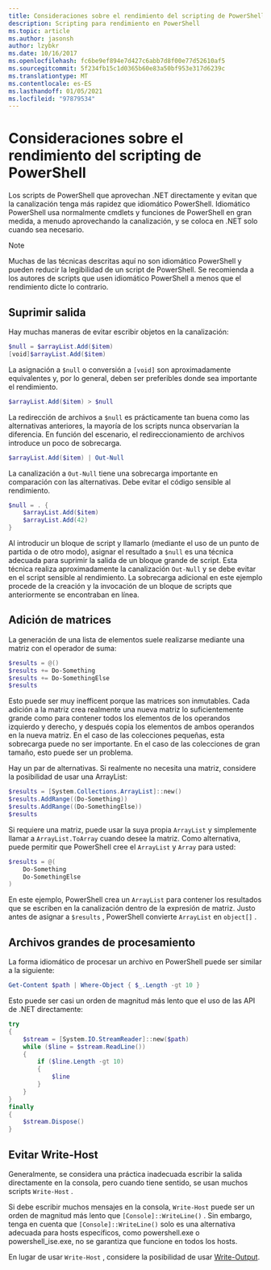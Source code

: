 ```yaml
---
title: Consideraciones sobre el rendimiento del scripting de PowerShell
description: Scripting para rendimiento en PowerShell
ms.topic: article
ms.author: jasonsh
author: lzybkr
ms.date: 10/16/2017
ms.openlocfilehash: fc6be9ef894e7d427c6abb7d8f00e77d52610af5
ms.sourcegitcommit: 5f234fb15c1d0365b60e83a50bf953e317d6239c
ms.translationtype: MT
ms.contentlocale: es-ES
ms.lasthandoff: 01/05/2021
ms.locfileid: "97879534"
---
```

# <a name="powershell-scripting-performance-considerations"></a>Consideraciones sobre el rendimiento del scripting de PowerShell

Los scripts de PowerShell que aprovechan .NET directamente y evitan que la canalización tenga más rapidez que idiomático PowerShell. Idiomático PowerShell usa normalmente cmdlets y funciones de PowerShell en gran medida, a menudo aprovechando la canalización, y se coloca en .NET solo cuando sea necesario.

>[!Note]
> Muchas de las técnicas descritas aquí no son idiomático PowerShell y pueden reducir la legibilidad de un script de PowerShell. Se recomienda a los autores de scripts que usen idiomático PowerShell a menos que el rendimiento dicte lo contrario.

## <a name="suppressing-output"></a>Suprimir salida

Hay muchas maneras de evitar escribir objetos en la canalización:

```PowerShell
$null = $arrayList.Add($item)
[void]$arrayList.Add($item)
```

La asignación a `$null` o conversión a `[void]` son aproximadamente equivalentes y, por lo general, deben ser preferibles donde sea importante el rendimiento.

```PowerShell
$arrayList.Add($item) > $null
```

La redirección de archivos a `$null` es prácticamente tan buena como las alternativas anteriores, la mayoría de los scripts nunca observarían la diferencia.
En función del escenario, el redireccionamiento de archivos introduce un poco de sobrecarga.

```PowerShell
$arrayList.Add($item) | Out-Null
```

La canalización a `Out-Null` tiene una sobrecarga importante en comparación con las alternativas.
Debe evitar el código sensible al rendimiento.

```PowerShell
$null = . {
    $arrayList.Add($item)
    $arrayList.Add(42)
}
```

Al introducir un bloque de script y llamarlo (mediante el uso de un punto de partida o de otro modo), asignar el resultado a `$null` es una técnica adecuada para suprimir la salida de un bloque grande de script.
Esta técnica realiza aproximadamente la canalización `Out-Null` y se debe evitar en el script sensible al rendimiento.
La sobrecarga adicional en este ejemplo procede de la creación y la invocación de un bloque de scripts que anteriormente se encontraban en línea.


## <a name="array-addition"></a>Adición de matrices

La generación de una lista de elementos suele realizarse mediante una matriz con el operador de suma:

```PowerShell
$results = @()
$results += Do-Something
$results += Do-SomethingElse
$results
```

Esto puede ser muy inefficent porque las matrices son inmutables.
Cada adición a la matriz crea realmente una nueva matriz lo suficientemente grande como para contener todos los elementos de los operandos izquierdo y derecho, y después copia los elementos de ambos operandos en la nueva matriz.
En el caso de las colecciones pequeñas, esta sobrecarga puede no ser importante.
En el caso de las colecciones de gran tamaño, esto puede ser un problema.

Hay un par de alternativas.
Si realmente no necesita una matriz, considere la posibilidad de usar una ArrayList:

```PowerShell
$results = [System.Collections.ArrayList]::new()
$results.AddRange((Do-Something))
$results.AddRange((Do-SomethingElse))
$results
```

Si requiere una matriz, puede usar la suya propia `ArrayList` y simplemente llamar a `ArrayList.ToArray` cuando desee la matriz.
Como alternativa, puede permitir que PowerShell cree el `ArrayList` y `Array` para usted:

```PowerShell
$results = @(
    Do-Something
    Do-SomethingElse
)
```

En este ejemplo, PowerShell crea un `ArrayList` para contener los resultados que se escriben en la canalización dentro de la expresión de matriz.
Justo antes de asignar a `$results` , PowerShell convierte `ArrayList` en `object[]` .

## <a name="processing-large-files"></a>Archivos grandes de procesamiento

La forma idiomático de procesar un archivo en PowerShell puede ser similar a la siguiente:

```PowerShell
Get-Content $path | Where-Object { $_.Length -gt 10 }
```

Esto puede ser casi un orden de magnitud más lento que el uso de las API de .NET directamente:

```PowerShell
try
{
    $stream = [System.IO.StreamReader]::new($path)
    while ($line = $stream.ReadLine())
    {
        if ($line.Length -gt 10)
        {
            $line
        }
    }
}
finally
{
    $stream.Dispose()
}
```

## <a name="avoid-write-host"></a>Evitar Write-Host

Generalmente, se considera una práctica inadecuada escribir la salida directamente en la consola, pero cuando tiene sentido, se usan muchos scripts `Write-Host` .

Si debe escribir muchos mensajes en la consola, `Write-Host` puede ser un orden de magnitud más lento que `[Console]::WriteLine()` . Sin embargo, tenga en cuenta que `[Console]::WriteLine()` solo es una alternativa adecuada para hosts específicos, como powershell.exe o powershell_ise.exe, no se garantiza que funcione en todos los hosts.

En lugar de usar `Write-Host` , considere la posibilidad de usar [Write-Output](/powershell/module/Microsoft.PowerShell.Utility/Write-Output?view=powershell-5.1&preserve-view=true).

